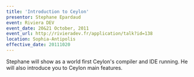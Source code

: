 ```yaml
---
title: 'Introduction to Ceylon'
presentor: Stephane Epardaud
event: Riviera DEV
event_date: 20&21 October, 2011
event_url: http://rivieradev.fr/application/talk?id=138
location: Sophia-Antipolis
effective_date: 20111020
---
```

Stephane will show as a world first Ceylon's compiler and IDE running.
He will also introduce you to Ceylon main features.